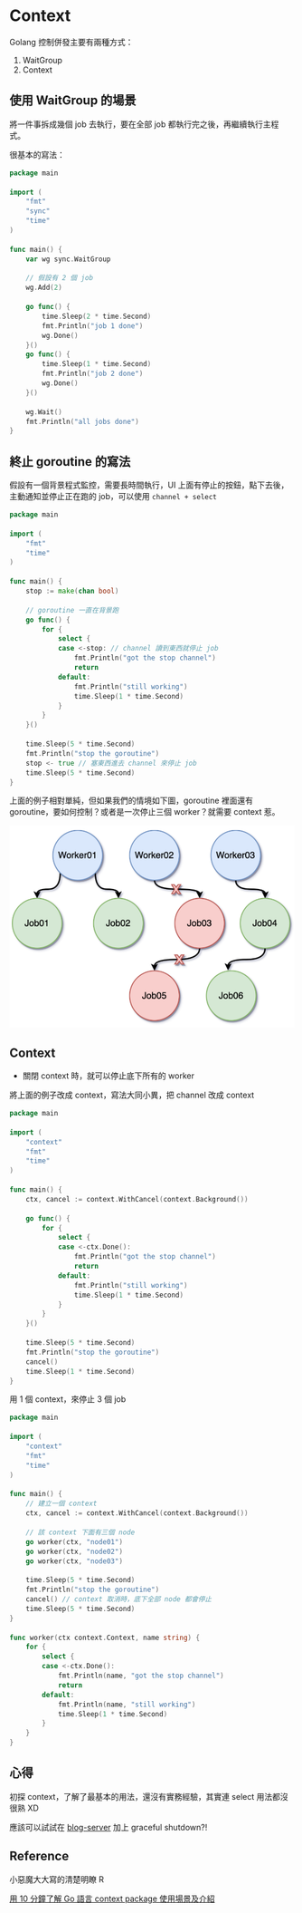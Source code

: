 # Context

Golang 控制併發主要有兩種方式：

1. WaitGroup
2. Context

## 使用 WaitGroup 的場景

將一件事拆成幾個 job 去執行，要在全部 job 都執行完之後，再繼續執行主程式。

很基本的寫法：

```go
package main

import (
	"fmt"
	"sync"
	"time"
)

func main() {
	var wg sync.WaitGroup

	// 假設有 2 個 job
	wg.Add(2)

	go func() {
		time.Sleep(2 * time.Second)
		fmt.Println("job 1 done")
		wg.Done()
	}()
	go func() {
		time.Sleep(1 * time.Second)
		fmt.Println("job 2 done")
		wg.Done()
	}()

	wg.Wait()
	fmt.Println("all jobs done")
}
```

## 終止 goroutine 的寫法

假設有一個背景程式監控，需要長時間執行，UI 上面有停止的按鈕，點下去後，主動通知並停止正在跑的 job，可以使用 `channel + select`

```go
package main

import (
	"fmt"
	"time"
)

func main() {
	stop := make(chan bool)

	// goroutine 一直在背景跑
	go func() {
		for {
			select {
			case <-stop: // channel 讀到東西就停止 job
				fmt.Println("got the stop channel")
				return
			default:
				fmt.Println("still working")
				time.Sleep(1 * time.Second)
			}
		}
	}()

	time.Sleep(5 * time.Second)
	fmt.Println("stop the goroutine")
	stop <- true // 塞東西進去 channel 來停止 job
	time.Sleep(5 * time.Second)
}
```

上面的例子相對單純，但如果我們的情境如下圖，goroutine 裡面還有 goroutine，要如何控制？或者是一次停止三個 worker？就需要 context 惹。

![](./context.png)

## Context

- 關閉 context 時，就可以停止底下所有的 worker

將上面的例子改成 context，寫法大同小異，把 channel 改成 context

```go
package main

import (
	"context"
	"fmt"
	"time"
)

func main() {
	ctx, cancel := context.WithCancel(context.Background())

	go func() {
		for {
			select {
			case <-ctx.Done():
				fmt.Println("got the stop channel")
				return
			default:
				fmt.Println("still working")
				time.Sleep(1 * time.Second)
			}
		}
	}()

	time.Sleep(5 * time.Second)
	fmt.Println("stop the goroutine")
	cancel()
	time.Sleep(1 * time.Second)
}
```

用 1 個 context，來停止 3 個 job

```go
package main

import (
	"context"
	"fmt"
	"time"
)

func main() {
	// 建立一個 context
	ctx, cancel := context.WithCancel(context.Background())

	// 該 context 下面有三個 node
	go worker(ctx, "node01")
	go worker(ctx, "node02")
	go worker(ctx, "node03")

	time.Sleep(5 * time.Second)
	fmt.Println("stop the goroutine")
	cancel() // context 取消時，底下全部 node 都會停止
	time.Sleep(5 * time.Second)
}

func worker(ctx context.Context, name string) {
	for {
		select {
		case <-ctx.Done():
			fmt.Println(name, "got the stop channel")
			return
		default:
			fmt.Println(name, "still working")
			time.Sleep(1 * time.Second)
		}
	}
}
```

## 心得

初探 context，了解了最基本的用法，還沒有實務經驗，其實連 select 用法都沒很熟 XD

應該可以試試在 [blog-server](https://github.com/Apriil15/blog-server) 加上 graceful shutdown?!

## Reference

小惡魔大大寫的清楚明瞭 R

[用 10 分鐘了解 Go 語言 context package 使用場景及介紹](https://blog.wu-boy.com/2020/05/understant-golang-context-in-10-minutes/)
